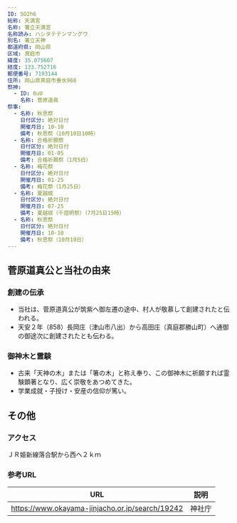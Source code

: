 ```yaml
---
ID: SO2h6
総称: 天満宮
名称: 箸立天満宮
名称読み: ハシタテテンマングウ
別名: 箸立天神
都道府県: 岡山県
区域: 真庭市
緯度: 35.075607
経度: 133.752716
郵便番号: 7193144
住所: 岡山県真庭市垂水968
祭神:
  - ID: 0uU
    名称: 菅原道眞
祭事:
  - 名称: 秋思祭
    日付区分: 絶対日付
    開催月日: 10-10
    備考: 秋思祭（10月10日10時）
  - 名称: 合格祈願祭
    日付区分: 絶対日付
    開催月日: 01-05
    備考: 合格祈願祭（1月5日）
  - 名称: 梅花祭
    日付区分: 絶対日付
    開催月日: 01-25
    備考: 梅花祭（1月25日）
  - 名称: 夏越祓
    日付区分: 絶対日付
    開催月日: 07-25
    備考: 夏越祓（千燈明祭）（7月25日15時）
  - 名称: 秋思祭
    日付区分: 絶対日付
    開催月日: 10-10
    備考: 秋思祭（10月10日）
---
```


## 菅原道真公と当社の由来

### 創建の伝承

- 当社は、菅原道真公が筑紫へ御左遷の途中、村人が敬慕して創建されたと伝われる。
- 天安２年（858）長岡庄（津山市八出）から高田庄（真庭郡勝山町）へ通御の御途次に創建されたとも伝わる。

### 御神木と霊験

- 古来「天神の木」または「箸の木」と称え奉り、この御神木に祈願すれば霊験顕著となり、広く崇敬をあつめてきた。
- 学業成就・子授け・安産の信仰が篤い。

## その他

### アクセス

ＪＲ姫新線落合駅から西へ２ｋｍ

### 参考URL

| URL                                             | 説明   |
| ----------------------------------------------- | ------ |
| https://www.okayama-jinjacho.or.jp/search/19242 | 神社庁 |
